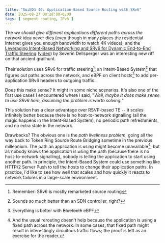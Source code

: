```yaml
---
title: "SwiNOG 40: Application-Based Source Routing with SRv6"
date: 2025-08-27 08:28:00+0200
tags: [ segment routing, IPv6 ]
---
```

The *we should give different applications different paths across the network* idea never dies (even though in many places the residential Internet gives you enough bandwidth to watch 4K videos), and the [Leveraging Intent-Based Networking and SRv6 for Dynamic End-to-End Traffic Steering](https://www.swinog.ch/wp-content/uploads/2025/06/Severin-Dellsperger-OST-University-Leveraging-Intent-Based-Networking-and-SRv6-for-Dynamic-End-to-End-Traffic-Steering.pdf) ([video](https://youtu.be/vpdKcHth6wg)) by Severin Dellsperger was an interesting new riff on that ancient grailhunt.

Their solution uses SRv6 for traffic steering[^SRv6], an Intent-Based System[^IBS] that figures out paths across the network, and eBPF on client hosts[^eBPF] to add per-application SRv6 headers to outgoing traffic.
<!--more-->
[^SRv6]: Remember: SRv6 is mostly remarketed source routing

[^IBS]: Sounds so much better than an SDN controller, right?

[^eBPF]: Everything is better with ~~Bluetooth~~ eBPF

Does this make sense? It might in some niche scenarios. It's also one of the first use cases I encountered where I said, "_Well, maybe it does make sense to use SRv6 here, assuming the problem is worth solving._" 

This solution has a clear advantage over RSVP-based TE -- it scales infinitely better because there is no host-to-network signalling (all the magic happens in the Intent-Based System), no periodic path refreshments, and no extra state in the network.

Drawbacks? The obvious one is the *path liveliness problem*, going all the way back to Token Ring Source Route Bridging sometime in the previous millennium. The path an application is using might become unavailable[^FH], but as nobody knows the application is using the path (because there is no host-to-network signalling), nobody is telling the application to start using another path. In principle, the Intent-Based System could use something like HTTP/2 Server Push to tell the hosts to change their application paths. In practice, I'd like to see how well that scales and how quickly it reacts to network failures in a large-scale environment.

[^FH]: And the usual rerouting doesn't help because the application is using a fixed path across the network. In some cases, that fixed path might result in interestingly circuitous traffic flows; the proof is left as an exercise for the reader.
